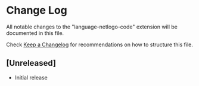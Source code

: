 # Change Log

All notable changes to the "language-netlogo-code" extension will be documented in this file.

Check [Keep a Changelog](http://keepachangelog.com/) for recommendations on how to structure this file.

## [Unreleased]

- Initial release